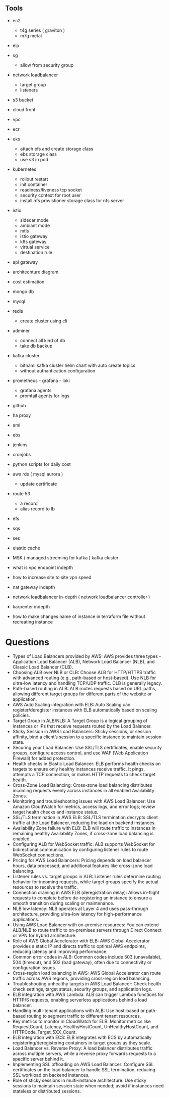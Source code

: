 ## Tools
- ec2
  - t4g series ( graviton )
  - m7g metal
- eip 
- sg 
  - allow from security group 
- network loadbalancer
  - target group 
  - listeners
- s3 bucket
- cloud front 
- vpc
- ecr
- eks 
  - attach efs and create storage class 
  - ebs storage class
  - use s3 in pod 
- kubernetes 
  - rollout restart 
  - init container
  - readiness/liveness tcp socket
  - security context for root user 
  - install nfs provistioner storage class for nfs server 
- istio 
  - sidecar mode
  - ambiant mode
  - mtls
  - istio gateway 
  - k8s gateway 
  - virtual service
  - destination rule 
- api gateway 
- architechture diagram 
- cost estimation 
- mongo db 
- mysql 
- redis 
  - create cluster using cli 
- adminer
  - connect all kind of db 
  - take db backup 
- kafka cluster 
  - bitnami kafka cluster helm chart with auto create topics 
  - without authantication configuration 
- prometheus - grafana - loki
  - grafana agents 
  - promtail agents for logs 
- github 
- ha proxy 
- ami
- ebs
- jenkins
- cronjobs 
- python scripts for daily cost 
- aws rds ( mysql aurora )
  - update certificate 
- route 53
  - a record
  - alias record to lb 
- efs
- sqs
- ses
- elastic cache
- MSK ( managed streeming for kafka ) kafka cluster
- what is vpc endpoint indepth
- how to increase site to site vpn speed
- nat gateway indepth
- network loadbalancer in-depth ( network loadbalancer controller )
- karpenter indepth

- how to make changes name of instance in terraform file without recreating instance

# Questions
- Types of Load Balancers provided by AWS: AWS provides three types - Application Load Balancer (ALB), Network Load Balancer (NLB), and Classic Load Balancer (CLB).
- Choosing ALB over NLB or CLB: Choose ALB for HTTP/HTTPS traffic with advanced routing (e.g., path-based or host-based). Use NLB for ultra-low latency and handling TCP/UDP traffic. CLB is generally legacy.
- Path-based routing in ALB: ALB routes requests based on URL paths, allowing different target groups for different parts of the website or application.
- AWS Auto Scaling integration with ELB: Auto Scaling can register/deregister instances with ELB automatically based on scaling policies.
- Target Group in ALB/NLB: A Target Group is a logical grouping of instances or IPs that receive requests routed by the Load Balancer.
- Sticky Session in AWS Load Balancers: Sticky sessions, or session affinity, bind a client’s session to a specific instance to maintain session state.
- Securing your Load Balancer: Use SSL/TLS certificates, enable security groups, configure access control, and use WAF (Web Application Firewall) for added protection.
- Health checks in Elastic Load Balancer: ELB performs health checks on targets to ensure only healthy instances receive traffic. It pings, attempts a TCP connection, or makes HTTP requests to check target health.
- Cross-Zone Load Balancing: Cross-zone load balancing distributes incoming requests evenly across instances in all enabled Availability Zones.
- Monitoring and troubleshooting issues with AWS Load Balancer: Use Amazon CloudWatch for metrics, access logs, and error logs; review target health checks and instance status.
- SSL/TLS termination in AWS ELB: SSL/TLS termination decrypts client traffic at the Load Balancer, reducing the load on backend instances.
- Availability Zone failure with ELB: ELB will route traffic to instances in remaining healthy Availability Zones, if cross-zone load balancing is enabled.
- Configuring ALB for WebSocket traffic: ALB supports WebSocket for bidirectional communication by configuring listener rules to route WebSocket connections.
- Pricing for AWS Load Balancers: Pricing depends on load balancer hours, data processed, and additional features like cross-zone load balancing.
- Listener rules vs. target groups in ALB: Listener rules determine routing behavior for incoming requests, while target groups specify the actual resources to receive the traffic.
- Connection draining in AWS ELB (deregistration delay): Allows in-flight requests to complete before de-registering an instance to ensure a smooth transition during scaling or maintenance.
- NLB low latency: NLB operates at Layer 4 and uses pass-through architecture, providing ultra-low latency for high-performance applications.
- Using AWS Load Balancer with on-premise resources: You can extend ALB/NLB to route traffic to on-premises servers through Direct Connect or VPN for hybrid architecture.
- Role of AWS Global Accelerator with ELB: AWS Global Accelerator provides a static IP and directs traffic to optimal AWS endpoints, reducing latency and improving performance.
- Common error codes in ALB: Common codes include 503 (unavailable), 504 (timeout), and 502 (bad gateway), often due to connectivity or configuration issues.
- Cross-region load balancing in AWS: AWS Global Accelerator can route traffic across AWS regions, providing cross-region load balancing.
- Troubleshooting unhealthy targets in AWS Load Balancer: Check health check settings, target status, security groups, and application logs.
- ELB integration with AWS Lambda: ALB can trigger Lambda functions for HTTP/S requests, enabling serverless applications behind a load balancer.
- Handling multi-tenant applications with ALB: Use host-based or path-based routing to segment traffic to different tenant resources.
- Key metrics to monitor in CloudWatch for ELB: Monitor metrics like RequestCount, Latency, HealthyHostCount, UnHealthyHostCount, and HTTPCode_Target_5XX_Count.
- ELB integration with ECS: ELB integrates with ECS by automatically registering/deregistering containers in target groups as they scale.
- Load Balancer vs. Reverse Proxy: A load balancer distributes traffic across multiple servers, while a reverse proxy forwards requests to a specific server behind it.
- Implementing SSL offloading on AWS Load Balancer: Configure SSL certificates on the load balancer to handle SSL termination, reducing SSL workload on backend instances.
- Role of sticky sessions in multi-instance architecture: Use sticky sessions to maintain session state when needed; avoid if instances need stateless or distributed sessions.
